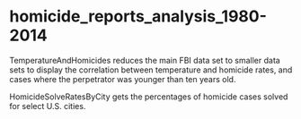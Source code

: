 # homicide_reports_analysis_1980-2014

TemperatureAndHomicides reduces the main FBI data set to smaller data sets to display the correlation between temperature and homicide rates,  and cases where the perpetrator was younger than ten years old.

HomicideSolveRatesByCity gets the percentages of homicide cases solved for select U.S. cities.
